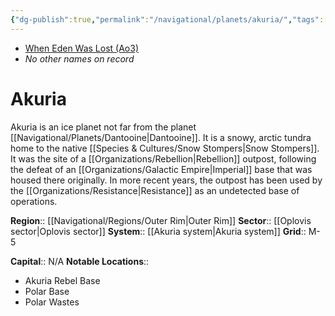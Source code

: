 ```yaml
---
{"dg-publish":true,"permalink":"/navigational/planets/akuria/","tags":["map","retraining","planet","outerrim","oplovis"],"noteIcon":"saber1"}
---
```


- [When Eden Was Lost (Ao3)](https://archiveofourown.org/works/19334440)
- *No other names on record*
# Akuria

Akuria is an ice planet not far from the planet [[Navigational/Planets/Dantooine\|Dantooine]]. It is a snowy, arctic tundra home to the native [[Species & Cultures/Snow Stompers\|Snow Stompers]]. It was the site of a [[Organizations/Rebellion\|Rebellion]] outpost, following the defeat of an [[Organizations/Galactic Empire\|Imperial]] base that was housed there originally. In more recent years, the outpost has been used by the [[Organizations/Resistance\|Resistance]] as an undetected base of operations. 

**Region**::  [[Navigational/Regions/Outer Rim\|Outer Rim]]
**Sector**::  [[Oplovis sector\|Oplovis sector]]
**System**::  [[Akuria system\|Akuria system]]
**Grid**::   M-5

**Capital**::  N/A
**Notable Locations**::
- Akuria Rebel Base
- Polar Base
- Polar Wastes


